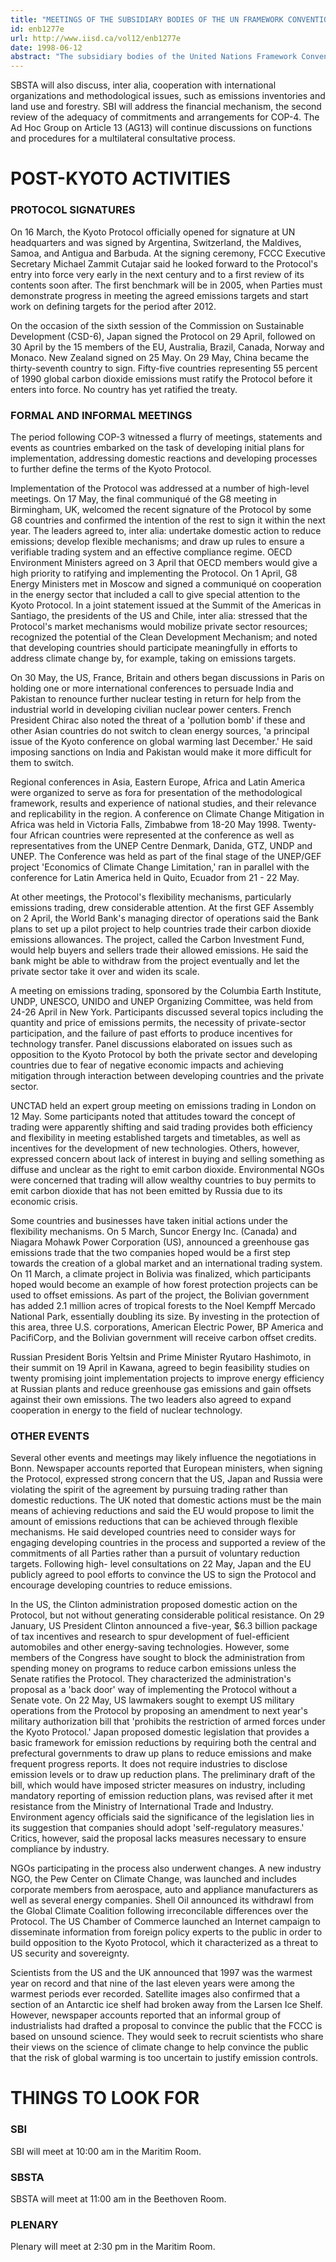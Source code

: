 ```yaml
---
title: "MEETINGS OF THE SUBSIDIARY BODIES OF THE UN FRAMEWORK CONVENTION ON CLIMATE CHANGE, 2 - 12 June 1998"
id: enb1277e
url: http://www.iisd.ca/vol12/enb1277e
date: 1998-06-12
abstract: "The subsidiary bodies of the United Nations Framework Convention  on Climate Change (FCCC) will meet from 2-12 June 1998 in Bonn,  Germany. This is the first meeting since the adoption of the  Kyoto Protocol at the Third Conference of the Parties (COP-3) in  December 1997. Both the Subsidiary Body for Scientific and  Technical Assistance (SBSTA) and the Subsidiary Body for  Implementation (SBI) will address aspects of national  communications and mechanisms for cooperative implementation,  such as the clean development mechanism, emissions trading and  'joint implementation' (this term is used in the agenda for  convenience)."
---
```


SBSTA will also discuss, inter alia, cooperation with  international organizations and methodological issues, such as  emissions inventories and land use and forestry. SBI will  address the financial mechanism, the second review of the  adequacy of commitments and arrangements for COP-4. The Ad Hoc  Group on Article 13 (AG13) will continue discussions on  functions and procedures for a multilateral consultative  process.

# POST-KYOTO ACTIVITIES

### PROTOCOL SIGNATURES

On 16 March, the Kyoto Protocol officially  opened for signature at UN headquarters and was signed by  Argentina, Switzerland, the Maldives, Samoa, and Antigua and  Barbuda. At the signing ceremony, FCCC Executive Secretary  Michael Zammit Cutajar said he looked forward to the Protocol's  entry into force very early in the next century and to a first  review of its contents soon after. The first benchmark will be  in 2005, when Parties must demonstrate progress in meeting the  agreed emissions targets and start work on defining targets for  the period after 2012.

On the occasion of the sixth session of the Commission on  Sustainable Development (CSD-6), Japan signed the Protocol on 29  April, followed on 30 April by the 15 members of the EU,  Australia, Brazil, Canada, Norway and Monaco. New Zealand signed  on 25 May. On 29 May, China became the thirty-seventh country to  sign. Fifty-five countries representing 55 percent of 1990  global carbon dioxide emissions must ratify the Protocol before  it enters into force. No country has yet ratified the treaty.

### FORMAL AND INFORMAL MEETINGS

The period following COP-3  witnessed a flurry of meetings, statements and events as  countries embarked on the task of developing initial plans for  implementation, addressing domestic reactions and developing  processes to further define the terms of the Kyoto Protocol.

Implementation of the Protocol was addressed at a number of  high-level meetings. On 17 May, the final communiqué of the G8  meeting in Birmingham, UK, welcomed the recent signature of the  Protocol by some G8 countries and confirmed the intention of the  rest to sign it within the next year. The leaders agreed to,  inter alia: undertake domestic action to reduce emissions;  develop flexible mechanisms; and draw up rules to ensure a  verifiable trading system and an effective compliance regime.  OECD Environment Ministers agreed on 3 April that OECD members  would give a high priority to ratifying and implementing the  Protocol. On 1 April, G8 Energy Ministers met in Moscow and  signed a communiqué on cooperation in the energy sector that  included a call to give special attention to the Kyoto Protocol.  In a joint statement issued at the Summit of the Americas in  Santiago, the presidents of the US and Chile, inter alia:  stressed that the Protocol's market mechanisms would mobilize  private sector resources; recognized the potential of the Clean  Development Mechanism; and noted that developing countries  should participate meaningfully in efforts to address climate  change by, for example, taking on emissions targets.

On 30 May, the US, France, Britain and others began discussions  in Paris on holding one or more international conferences to  persuade India and Pakistan to renounce further nuclear testing  in return for help from the industrial world in developing  civilian nuclear power centers. French President Chirac also  noted the threat of a 'pollution bomb' if these and other Asian  countries do not switch to clean energy sources, 'a principal  issue of the Kyoto conference on global warming last December.'  He said imposing sanctions on India and Pakistan would make it  more difficult for them to switch.

Regional conferences in Asia, Eastern Europe, Africa and Latin  America were organized to serve as fora for presentation of the  methodological framework, results and experience of national  studies, and their relevance and replicability in the region. A  conference on Climate Change Mitigation in Africa was held in  Victoria Falls, Zimbabwe from 18-20 May 1998. Twenty-four  African countries were represented at the conference as well as  representatives from the UNEP Centre Denmark, Danida, GTZ, UNDP  and UNEP. The Conference was held as part of the final stage of  the UNEP/GEF project 'Economics of Climate Change Limitation,'  ran in parallel with the conference for Latin America held in  Quito, Ecuador from 21 - 22 May.

At other meetings, the Protocol's flexibility mechanisms,  particularly emissions trading, drew considerable attention. At  the first GEF Assembly on 2 April, the World Bank's managing  director of operations said the Bank plans to set up a pilot  project to help countries trade their carbon dioxide emissions  allowances. The project, called the Carbon Investment Fund,  would help buyers and sellers trade their allowed emissions. He  said the bank might be able to withdraw from the project  eventually and let the private sector take it over and widen its  scale.

A meeting on emissions trading, sponsored by the Columbia Earth  Institute, UNDP, UNESCO, UNIDO and UNEP Organizing Committee,  was held from 24-26 April in New York. Participants discussed  several topics including the quantity and price of emissions  permits, the necessity of private-sector participation, and the  failure of past efforts to produce incentives for technology  transfer. Panel discussions elaborated on issues such as  opposition to the Kyoto Protocol by both the private sector and  developing countries due to fear of negative economic impacts  and achieving mitigation through interaction between developing  countries and the private sector.

UNCTAD held an expert group meeting on emissions trading in  London on 12 May. Some participants noted that attitudes toward  the concept of trading were apparently shifting and said trading  provides both efficiency and flexibility in meeting established  targets and timetables, as well as incentives for the  development of new technologies. Others, however, expressed  concern about lack of interest in buying and selling something  as diffuse and unclear as the right to emit carbon dioxide.  Environmental NGOs were concerned that trading will allow  wealthy countries to buy permits to emit carbon dioxide that has  not been emitted by Russia due to its economic crisis.

Some countries and businesses have taken initial actions under  the flexibility mechanisms. On 5 March, Suncor Energy Inc.  (Canada) and Niagara Mohawk Power Corporation (US), announced a  greenhouse gas emissions trade that the two companies hoped  would be a first step towards the creation of a global market  and an international trading system. On 11 March, a climate  project in Bolivia was finalized, which participants hoped would  become an example of how forest protection projects can be used  to offset emissions. As part of the project, the Bolivian  government has added 2.1 million acres of tropical forests to  the Noel Kempff Mercado National Park, essentially doubling its  size. By investing in the protection of this area, three U.S.  corporations, American Electric Power, BP America and  PacifiCorp, and the Bolivian government will receive carbon  offset credits.

Russian President Boris Yeltsin and Prime Minister Ryutaro  Hashimoto, in their summit on 19 April in Kawana, agreed to  begin feasibility studies on twenty promising joint  implementation projects to improve energy efficiency at Russian  plants and reduce greenhouse gas emissions and gain offsets  against their own emissions. The two leaders also agreed to  expand cooperation in energy to the field of nuclear technology.

### OTHER EVENTS

Several other events and meetings may likely  influence the negotiations in Bonn. Newspaper accounts reported  that European ministers, when signing the Protocol, expressed  strong concern that the US, Japan and Russia were violating the  spirit of the agreement by pursuing trading rather than domestic  reductions. The UK noted that domestic actions must be the main  means of achieving reductions and said the EU would propose to  limit the amount of emissions reductions that can be achieved  through flexible mechanisms. He said developed countries need to  consider ways for engaging developing countries in the process  and supported a review of the commitments of all Parties rather  than a pursuit of voluntary reduction targets. Following high- level consultations on 22 May, Japan and the EU publicly agreed  to pool efforts to convince the US to sign the Protocol and  encourage developing countries to reduce emissions.

In the US, the Clinton administration proposed domestic action  on the Protocol, but not without generating considerable  political resistance. On 29 January, US President Clinton  announced a five-year, $6.3 billion package of tax incentives  and research to spur development of fuel-efficient automobiles  and other energy-saving technologies. However, some members of  the Congress have sought to block the administration from  spending money on programs to reduce carbon emissions unless the  Senate ratifies the Protocol. They characterized the  administration's proposal as a 'back door' way of implementing  the Protocol without a Senate vote. On 22 May, US lawmakers  sought to exempt US military operations from the Protocol by  proposing an amendment to next year's military authorization  bill that 'prohibits the restriction of armed forces under the  Kyoto Protocol.' Japan proposed domestic legislation that provides a basic  framework for emission reductions by requiring both the central  and prefectural governments to draw up plans to reduce emissions  and make frequent progress reports. It does not require  industries to disclose emission levels or to draw up reduction  plans. The preliminary draft of the bill, which would have  imposed stricter measures on industry, including mandatory  reporting of emission reduction plans, was revised after it met  resistance from the Ministry of International Trade and  Industry. Environment agency officials said the significance of  the legislation lies in its suggestion that companies should  adopt 'self-regulatory measures.' Critics, however, said the  proposal lacks measures necessary to ensure compliance by  industry.

NGOs participating in the process also underwent changes. A new  industry NGO, the Pew Center on Climate Change, was launched and  includes corporate members from aerospace, auto and appliance  manufacturers as well as several energy companies. Shell Oil  announced its withdrawl from the Global Climate Coalition  following irreconcilable differences over the Protocol. The US  Chamber of Commerce launched an Internet campaign to disseminate  information from foreign policy experts to the public in order  to build opposition to the Kyoto Protocol, which it  characterized as a threat to US security and sovereignty.

Scientists from the US and the UK announced that 1997 was the  warmest year on record and that nine of the last eleven years  were among the warmest periods ever recorded. Satellite images  also confirmed that a section of an Antarctic ice shelf had  broken away from the Larsen Ice Shelf. However, newspaper  accounts reported that an informal group of industrialists had  drafted a proposal to convince the public that the FCCC is based  on unsound science. They would seek to recruit scientists who  share their views on the science of climate change to help  convince the public that the risk of global warming is too  uncertain to justify emission controls.

# THINGS TO LOOK FOR

### SBI

SBI will meet at 10:00 am in the Maritim Room.

### SBSTA

SBSTA will meet at 11:00 am in the Beethoven Room.

### PLENARY

Plenary will meet at 2:30 pm in the Maritim Room.